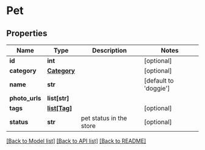 # Pet

## Properties
Name | Type | Description | Notes
------------ | ------------- | ------------- | -------------
**id** | **int** |  | [optional] 
**category** | [**Category**](Category.md) |  | [optional] 
**name** | **str** |  | [default to 'doggie']
**photo_urls** | **list[str]** |  | 
**tags** | [**list[Tag]**](Tag.md) |  | [optional] 
**status** | **str** | pet status in the store | [optional] 

[[Back to Model list]](../README.md#documentation-for-models) [[Back to API list]](../README.md#documentation-for-api-endpoints) [[Back to README]](../README.md)


